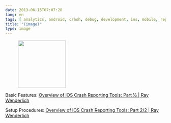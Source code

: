 ```yaml
---
date: 2013-06-15T07:07:28
lang: en
tags: [ analytics, android, crash, debug, development, ios, mobile, reporting ]
title: "(image)"
type: image
---
```


<figure>
<a
href="https://hugo.ferreira.cc/basic-features-overview-of-ios-crash-reporting/attachment/462/"
rel="attachment"><img
src="/wp-content/uploads/2013/06/tumblr_mog40eBVmP1qz82meo1_1280-150x150.png"
width="150" height="150" /></a></figure>

Basic Features: [Overview of iOS Crash Reporting Tools: Part ½  |  Ray
Wenderlich](http://www.raywenderlich.com/33669/overview-of-ios-crash-reporting-tools-part-1)

Setup Procedures: [Overview of iOS Crash Reporting Tools: Part 2/2  | 
Ray
Wenderlich](http://www.raywenderlich.com/34050/overview-of-ios-crash-reporting-tools-part-2)

